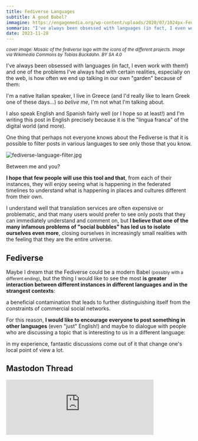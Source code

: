 ```yaml
---
title: Fediverse Languages
subtitle: A good Babel?
immagine: https://engagemedia.org/wp-content/uploads/2020/07/1024px-Fediverse_mosaic.svg.png
sommario: "I've always been obsessed with languages (in fact, I even work with them!) and one of the problems I've always had with certain realities, especially on the web, is how often we end up talking in our own garden because of them..."
date: 2023-11-28
---
```


<small>_cover image: Mosaic of the fediverse logo with the icons of the different projects. Image via Wikimedia Commons by Tobias Buckdahn. BY SA 4.0_</small>

I've always been obsessed with languages (in fact, I even work with them!) and one of the problems I've always had with certain realities, especially on the web, is how often we end up talking in our own "garden" because of them:

I'm a native Italian speaker, I live in Greece (and I'd really like to learn Greek one of these days...) so _belive me_, I'm not what I'm talking about. 

I also speak English and Spanish fairly well (or I hope so at least!) and I'm writing this post in English precisely because it is the "lingua franca" of the digital world (and more).

One thing that perhaps not everyone knows about the Fediverse is that it is possible to filter posts in various languages to see only those that you know.

![fediverse-language-filter.jpg](/img/fediverse-language-filter.jpg)

Between me and you?

**I hope that few people will use this tool and that**, from each of their instances, they will enjoy seeing what is happening in the federated timelines to understand what is happening in places and cultures different from their own.

I understand well that translation services are often expensive or problematic, and that many users would prefer to see only posts that they can immediately understand and comment on, but **I believe that one of the many infamous problems of "social bubbles" has led us to isolate ourselves even more**, closing ourselves in increasingly small realities with the feeling that they are the entire universe.

## Fediverse 

Maybe I dream that the Fediverse could be a modern Babel <small>(possibly with a different ending)</small>, but the thing I would like to see the most **is greater interaction between different instances in different languages and in the strangest contexts**: 

a beneficial contamination that leads to further distinguishing itself from the constraints of commercial social networks.

For this reason, **I would like to encourage everyone to post something in other languages** (even "just" English!) and maybe to dialogue with people who are discussing a topic that is interesting to us in a different language: 

in my experience, fantastic discussions come out of it that change one's local point of view a lot.

## Mastodon Thread

<iframe src="https://livellosegreto.it/@xabacadabra/111488266511860020/embed" class="mastodon-embed" style="max-width: 100%; border: 0" width="400" allowfullscreen="allowfullscreen"></iframe><script src="https://livellosegreto.it/embed.js" async="async"></script>